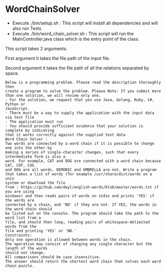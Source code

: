 # WordChainSolver

- Execute ./bin/setup.sh : This script will install all dependencies and will also run Tests
- Execute ./bin/word_chain_solver.sh : This script will run the MainController.java class which is the entry point of the class.

This script takes 2 arguments:

First argument it takes the file path of the Input file.

Second argument it takes the file path of all the relations separated by space.


```
Below is a programming problem. Please read the description thoroughly then
create a program to solve the problem. Please Note: If you submit more than one solution, we will review only one.
· For the solution, we request that you use Java, Golang, Ruby, C#, Python or
JavaScript.
· There must be a way to supply the application with the input data via text file
· The application must run
· You should provide sufficient evidence that your solution is complete by indicating
that it works correctly against the supplied test data
Word Chain Solver :
Two words are connected by a word chain if it is possible to change one into the other by
making a series of single-character changes, such that every intermediate form is also a
word. For example, CAT and DOG are connected with a word chain because CAT, COT, COG
and DOG are all words. DEMONIC and UMBRELLA are not. Write a program that takes a list of words (for example /usr/share/dict/words on a unix
system or download the file
from : https://github.com/dwyl/english-words/blob/master/words.txt if you are using
windows) and then reads pairs of words on stdin and prints 'YES' if the words are
connected by a chain, and 'NO' if they are not. If YES, the words in the word chain should
be listed out on the console. The program should take the path to the word list from a
file, and should then loop, reading pairs of whitespace-delimited words from the
file and printing 'YES' or 'NO.'
Constraints:
Only one operation is allowed between words in the chain.
The operation may consist of changing any single character but the length of the words
should not change.
All comparisons should be case insensitive.
The answer should return the shortest word chain that solves each word chain puzzle.
```
